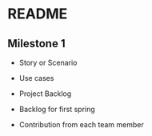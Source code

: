 # README

## Milestone 1

- Story or Scenario

- Use cases

- Project Backlog

- Backlog for first spring

- Contribution from each team member